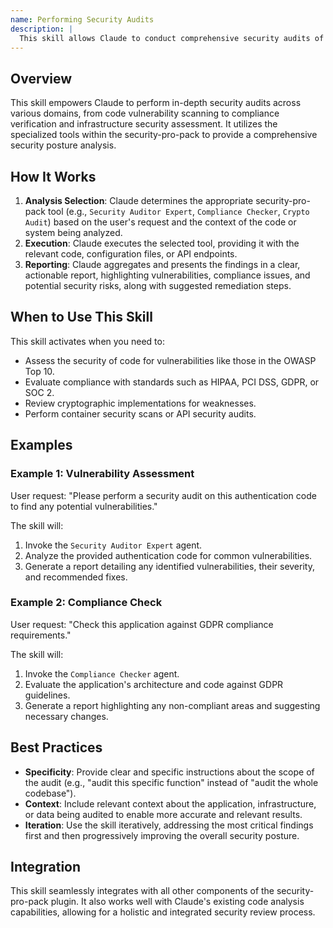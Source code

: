 ```yaml
---
name: Performing Security Audits
description: |
  This skill allows Claude to conduct comprehensive security audits of code, infrastructure, and configurations. It leverages various tools within the security-pro-pack plugin, including vulnerability scanning, compliance checking, cryptography review, and infrastructure security analysis. Use this skill when a user requests a "security audit," "vulnerability assessment," "compliance review," or any task involving identifying and mitigating security risks. It helps to ensure code and systems adhere to security best practices and compliance standards.
---
```


## Overview

This skill empowers Claude to perform in-depth security audits across various domains, from code vulnerability scanning to compliance verification and infrastructure security assessment. It utilizes the specialized tools within the security-pro-pack to provide a comprehensive security posture analysis.

## How It Works

1. **Analysis Selection**: Claude determines the appropriate security-pro-pack tool (e.g., `Security Auditor Expert`, `Compliance Checker`, `Crypto Audit`) based on the user's request and the context of the code or system being analyzed.
2. **Execution**: Claude executes the selected tool, providing it with the relevant code, configuration files, or API endpoints.
3. **Reporting**: Claude aggregates and presents the findings in a clear, actionable report, highlighting vulnerabilities, compliance issues, and potential security risks, along with suggested remediation steps.

## When to Use This Skill

This skill activates when you need to:
- Assess the security of code for vulnerabilities like those in the OWASP Top 10.
- Evaluate compliance with standards such as HIPAA, PCI DSS, GDPR, or SOC 2.
- Review cryptographic implementations for weaknesses.
- Perform container security scans or API security audits.

## Examples

### Example 1: Vulnerability Assessment

User request: "Please perform a security audit on this authentication code to find any potential vulnerabilities."

The skill will:
1. Invoke the `Security Auditor Expert` agent.
2. Analyze the provided authentication code for common vulnerabilities.
3. Generate a report detailing any identified vulnerabilities, their severity, and recommended fixes.

### Example 2: Compliance Check

User request: "Check this application against GDPR compliance requirements."

The skill will:
1. Invoke the `Compliance Checker` agent.
2. Evaluate the application's architecture and code against GDPR guidelines.
3. Generate a report highlighting any non-compliant areas and suggesting necessary changes.

## Best Practices

- **Specificity**: Provide clear and specific instructions about the scope of the audit (e.g., "audit this specific function" instead of "audit the whole codebase").
- **Context**: Include relevant context about the application, infrastructure, or data being audited to enable more accurate and relevant results.
- **Iteration**: Use the skill iteratively, addressing the most critical findings first and then progressively improving the overall security posture.

## Integration

This skill seamlessly integrates with all other components of the security-pro-pack plugin. It also works well with Claude's existing code analysis capabilities, allowing for a holistic and integrated security review process.